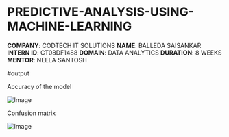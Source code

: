 # PREDICTIVE-ANALYSIS-USING-MACHINE-LEARNING
**COMPANY**: CODTECH IT SOLUTIONS
**NAME**: BALLEDA SAISANKAR
**INTERN ID**: CT08DF1488
**DOMAIN**: DATA ANALYTICS
**DURATION**: 8 WEEKS
**MENTOR**: NEELA SANTOSH


#output

Accuracy of the model

![Image](https://github.com/user-attachments/assets/96279bf5-9ef2-418e-ad22-b0b950d1cb15)


Confusion matrix

![Image](https://github.com/user-attachments/assets/03086ce2-0081-4a32-aaf9-4a1e253739cd)
